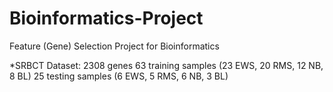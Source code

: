 # Bioinformatics-Project
Feature (Gene) Selection Project for Bioinformatics

*SRBCT Dataset:
2308 genes
63   training samples (23 EWS, 20 RMS, 12 NB, 8 BL)
25   testing samples  (6  EWS,  5 RMS,  6 NB, 3 BL)
